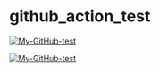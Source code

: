 # github_action_test



[![My-GitHub-test](https://github.com/sivin79/github_action_test/actions/workflows/test.yml/badge.svg)](https://github.com/sivin79/github_action_test/actions/workflows/My-GitHub-test)

[![My-GitHub-test](https://github.com/sivin79/github_action_test/actions/workflows/test.yml/badge.svg?branch=main)](https://github.com/sivin79/github_action_test/actions/workflows/test.yml)
